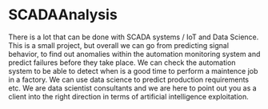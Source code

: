 # SCADAAnalysis

There is a lot that can be done with SCADA systems / IoT and Data Science. This is a small project, but overall we can go from predicting signal behavior, to find out anomalies within the automation monitoring system and predict failures before they take place. We can check the automation system to be able to detect when is a good time to perform a maintence job in a factory. We can use data science to predict production requirements etc. We are data scientist consultants and we are here to point out you as a client into the right direction in terms of artificial intelligence exploitation.
